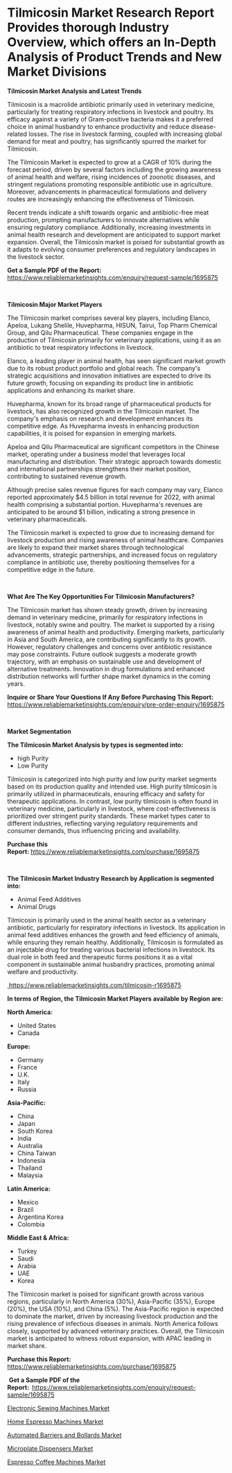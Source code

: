 <p><h1>Tilmicosin Market Research Report Provides thorough Industry Overview, which offers an In-Depth Analysis of Product Trends and New Market Divisions</h1></p><p><strong>Tilmicosin Market Analysis and Latest Trends</strong></p>
<p><p>Tilmicosin is a macrolide antibiotic primarily used in veterinary medicine, particularly for treating respiratory infections in livestock and poultry. Its efficacy against a variety of Gram-positive bacteria makes it a preferred choice in animal husbandry to enhance productivity and reduce disease-related losses. The rise in livestock farming, coupled with increasing global demand for meat and poultry, has significantly spurred the market for Tilmicosin.</p><p>The Tilmicosin Market is expected to grow at a CAGR of 10% during the forecast period, driven by several factors including the growing awareness of animal health and welfare, rising incidences of zoonotic diseases, and stringent regulations promoting responsible antibiotic use in agriculture. Moreover, advancements in pharmaceutical formulations and delivery routes are increasingly enhancing the effectiveness of Tilmicosin. </p><p>Recent trends indicate a shift towards organic and antibiotic-free meat production, prompting manufacturers to innovate alternatives while ensuring regulatory compliance. Additionally, increasing investments in animal health research and development are anticipated to support market expansion. Overall, the Tilmicosin market is poised for substantial growth as it adapts to evolving consumer preferences and regulatory landscapes in the livestock sector.</p></p>
<p><strong>Get a Sample PDF of the Report:&nbsp;</strong> <a href="https://www.reliablemarketinsights.com/enquiry/request-sample/1695875?utm_campaign=1584&utm_medium=2&utm_source=Github&utm_content=ia&utm_term=19102024&utm_id=tilmicosin">https://www.reliablemarketinsights.com/enquiry/request-sample/1695875</a></p>
<p>&nbsp;</p>
<p><strong>Tilmicosin Major Market Players</strong></p>
<p><p>The Tilmicosin market comprises several key players, including Elanco, Apeloa, Lukang Shelile, Huvepharma, HISUN, Tairui, Top Pharm Chemical Group, and Qilu Pharmaceutical. These companies engage in the production of Tilmicosin primarily for veterinary applications, using it as an antibiotic to treat respiratory infections in livestock.</p><p>Elanco, a leading player in animal health, has seen significant market growth due to its robust product portfolio and global reach. The company's strategic acquisitions and innovation initiatives are expected to drive its future growth, focusing on expanding its product line in antibiotic applications and enhancing its market share.</p><p>Huvepharma, known for its broad range of pharmaceutical products for livestock, has also recognized growth in the Tilmicosin market. The company's emphasis on research and development enhances its competitive edge. As Huvepharma invests in enhancing production capabilities, it is poised for expansion in emerging markets.</p><p>Apeloa and Qilu Pharmaceutical are significant competitors in the Chinese market, operating under a business model that leverages local manufacturing and distribution. Their strategic approach towards domestic and international partnerships strengthens their market position, contributing to sustained revenue growth. </p><p>Although precise sales revenue figures for each company may vary, Elanco reported approximately $4.5 billion in total revenue for 2022, with animal health comprising a substantial portion. Huvepharma's revenues are anticipated to be around $1 billion, indicating a strong presence in veterinary pharmaceuticals.</p><p>The Tilmicosin market is expected to grow due to increasing demand for livestock production and rising awareness of animal healthcare. Companies are likely to expand their market shares through technological advancements, strategic partnerships, and increased focus on regulatory compliance in antibiotic use, thereby positioning themselves for a competitive edge in the future.</p></p>
<p>&nbsp;</p>
<p><strong>What Are The Key Opportunities For Tilmicosin Manufacturers?</strong></p>
<p><p>The Tilmicosin market has shown steady growth, driven by increasing demand in veterinary medicine, primarily for respiratory infections in livestock, notably swine and poultry. The market is supported by a rising awareness of animal health and productivity. Emerging markets, particularly in Asia and South America, are contributing significantly to its growth. However, regulatory challenges and concerns over antibiotic resistance may pose constraints. Future outlook suggests a moderate growth trajectory, with an emphasis on sustainable use and development of alternative treatments. Innovation in drug formulations and enhanced distribution networks will further shape market dynamics in the coming years.</p></p>
<p><strong>Inquire or Share Your Questions If Any Before Purchasing This Report:</strong> <a href="https://www.reliablemarketinsights.com/enquiry/pre-order-enquiry/1695875?utm_campaign=1584&utm_medium=2&utm_source=Github&utm_content=ia&utm_term=19102024&utm_id=tilmicosin">https://www.reliablemarketinsights.com/enquiry/pre-order-enquiry/1695875</a></p>
<p>&nbsp;</p>
<p><strong>Market Segmentation</strong></p>
<p><strong>The Tilmicosin Market Analysis by types is segmented into:</strong></p>
<p><ul><li>high Purity</li><li>Low Purity</li></ul></p>
<p><p>Tilmicosin is categorized into high purity and low purity market segments based on its production quality and intended use. High purity tilmicosin is primarily utilized in pharmaceuticals, ensuring efficacy and safety for therapeutic applications. In contrast, low purity tilmicosin is often found in veterinary medicine, particularly in livestock, where cost-effectiveness is prioritized over stringent purity standards. These market types cater to different industries, reflecting varying regulatory requirements and consumer demands, thus influencing pricing and availability.</p></p>
<p><strong>Purchase this Report:&nbsp;</strong><a href="https://www.reliablemarketinsights.com/purchase/1695875?utm_campaign=1584&utm_medium=2&utm_source=Github&utm_content=ia&utm_term=19102024&utm_id=tilmicosin">https://www.reliablemarketinsights.com/purchase/1695875</a></p>
<p>&nbsp;</p>
<p><strong>The Tilmicosin Market Industry Research by Application is segmented into:</strong></p>
<p><ul><li>Animal Feed Additives</li><li>Animal Drugs</li></ul></p>
<p><p>Tilmicosin is primarily used in the animal health sector as a veterinary antibiotic, particularly for respiratory infections in livestock. Its application in animal feed additives enhances the growth and feed efficiency of animals, while ensuring they remain healthy. Additionally, Tilmicosin is formulated as an injectable drug for treating various bacterial infections in livestock. Its dual role in both feed and therapeutic forms positions it as a vital component in sustainable animal husbandry practices, promoting animal welfare and productivity.</p></p>
<p><a href="https://www.reliablemarketinsights.com/tilmicosin-r1695875?utm_campaign=1584&utm_medium=2&utm_source=Github&utm_content=ia&utm_term=19102024&utm_id=tilmicosin">&nbsp;https://www.reliablemarketinsights.com/tilmicosin-r1695875</a></p>
<p><strong>In terms of Region, the Tilmicosin Market Players available by Region are:</strong></p>
<p>
    <p> <strong> North America: </strong>
        <ul>
            <li>United States</li>
            <li>Canada</li>
        </ul>
        </p> 
    <p> <strong> Europe: </strong>
        <ul>
            <li>Germany</li>
            <li>France</li>
            <li>U.K.</li>
            <li>Italy</li>
            <li>Russia</li>
        </ul>
        </p> 
    <p> <strong> Asia-Pacific: </strong>
        <ul>
            <li>China</li>
            <li>Japan</li>
            <li>South Korea</li>
            <li>India</li>
            <li>Australia</li>
            <li>China Taiwan</li>
            <li>Indonesia</li>
            <li>Thailand</li>
            <li>Malaysia</li>
        </ul>
        </p> 
    <p> <strong> Latin America: </strong>
        <ul>
            <li>Mexico</li>
            <li>Brazil</li>
            <li>Argentina Korea</li>
            <li>Colombia</li>
        </ul>
        </p> 
    <p> <strong> Middle East & Africa: </strong>
        <ul>
            <li>Turkey</li>
            <li>Saudi</li>
            <li>Arabia</li>
            <li>UAE</li>
            <li>Korea</li>
        </ul>
    </p>
    </p>
<p><p>The Tilmicosin market is poised for significant growth across various regions, particularly in North America (30%), Asia-Pacific (35%), Europe (20%), the USA (10%), and China (5%). The Asia-Pacific region is expected to dominate the market, driven by increasing livestock production and the rising prevalence of infectious diseases in animals. North America follows closely, supported by advanced veterinary practices. Overall, the Tilmicosin market is anticipated to witness robust expansion, with APAC leading in market share.</p></p>
<p><strong>Purchase this Report: </strong><a href="https://www.reliablemarketinsights.com/purchase/1695875?utm_campaign=1584&utm_medium=2&utm_source=Github&utm_content=ia&utm_term=19102024&utm_id=tilmicosin">https://www.reliablemarketinsights.com/purchase/1695875</a></p>
<p>&nbsp;<strong>Get a Sample PDF of the Report:&nbsp;&nbsp;</strong><a href="https://www.reliablemarketinsights.com/enquiry/request-sample/1695875?utm_campaign=1584&utm_medium=2&utm_source=Github&utm_content=ia&utm_term=19102024&utm_id=tilmicosin">https://www.reliablemarketinsights.com/enquiry/request-sample/1695875</a></p>
<p><strong></strong></p>
<p><p><a href="https://www.linkedin.com/pulse/driving-forces-global-electronic-sewing-machines-market-trends-ptsac?utm_campaign=1584&utm_medium=2&utm_source=Github&utm_content=ia&utm_term=19102024&utm_id=tilmicosin">Electronic Sewing Machines Market</a></p><p><a href="https://www.linkedin.com/pulse/strategic-forecast-home-espresso-machines-market-growth-trends-dnlzc?utm_campaign=1584&utm_medium=2&utm_source=Github&utm_content=ia&utm_term=19102024&utm_id=tilmicosin">Home Espresso Machines Market</a></p><p><a href="https://www.linkedin.com/pulse/automated-barriers-bollards-market-revolution-2024-2031-ubkdc?utm_campaign=1584&utm_medium=2&utm_source=Github&utm_content=ia&utm_term=19102024&utm_id=tilmicosin">Automated Barriers and Bollards Market</a></p><p><a href="https://www.linkedin.com/pulse/comprehensive-microplate-dispensers-market-report-regional-analysis-aakac?utm_campaign=1584&utm_medium=2&utm_source=Github&utm_content=ia&utm_term=19102024&utm_id=tilmicosin">Microplate Dispensers Market</a></p><p><a href="https://www.linkedin.com/pulse/exploring-espresso-coffee-machines-market-dynamics-global-trends-ovfwc?utm_campaign=1584&utm_medium=2&utm_source=Github&utm_content=ia&utm_term=19102024&utm_id=tilmicosin">Espresso Coffee Machines Market</a></p></p>